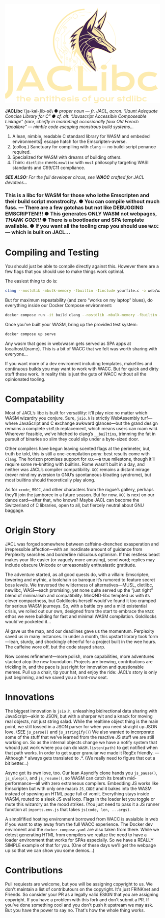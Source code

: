 ![logo](logo.svg)

**JACLibc** \ˈja-kəl-ˌlib-sē\ ● *proper noun* — *fr. JACL, acron. “Jaunt Adequate Concise Library for C” ● cf. alt. “Javascript Accessible Composeable Linkage” (rare, chiefly in marketing) occasionally faux Old French “jacalibre” — nimble code escaping monstrous build systems...*

1. A lean, nimble, readable C standard library for WASM and embeded environments escape hatch for the Emscripten-averse.  
2. (colloq.) Sanctuary for compiling with `clang` — no build-script penance required.
3. Specialized for WASM with dreams of building others. 
4. Think: `dietlibc` meets `mewlibc` with `musl` philosophy targeting WASI standards and C99/C11 compliance.

***SEE ALSO:** For the full developer circus, see **WACC** crafted for JACL devotees...*

### This is a libc for WASM for those who lothe Emscripten and their build script monstrocity. ● You can compile without much fuss. — There are a few gotchas but not like DEBUGGING EMSCRIPTEN!!! ● This generates ONLY WASM not webpages, *THANK GOD!!!* ● There is a bootloader and SPA template available. ● If you want all the tooling crap you should use `WACC` — which is built on JACL...

# Compiling and Testing

You should just be able to compile directly against this. However there are a few flags that you should use to make things work optimal.

The easiest thing to do is:

```bash
clang --nostdlib -mbulk-memory -fbuiltin -Iinclude yourfile.c -o web/wasm/yourfile.wasm
```
But for maximum repeatability (and zero “works on my laptop” blues), do everything inside our Docker Compose environment:

```bash
docker compose run -it build clang --nostdlib -mbulk-memory -fbuiltin -I/build/include /build/yourfile.c -o /build/web/wasm/yourfile.wasm
```

Once you've built your WASM, bring up the provided test system:

```bash
docker compose up serve
```

Any wasm that goes in web/wasm gets served as SPA apps at localhost/{name}. This is a bit of WACC that we felt was worth sharing with everyone...

If you want more of a dev enviroment including templates, makefiles and continuous builds you may want to work with WACC. But for quick and dirty stuff these work. In reality this is just the guts of WACC without all the opinionated tooling.

# Compatability

Most of JACL’s libc is built for versatility: it’ll play nice no matter which WASM wizardry you conjure. Sure, `jsio.h` is strictly WebAssembly turf—where JavaScript and C exchange awkward glances—but the grand design remains a complete `stdlib` replacement, which means users can roam wild. Wherever feasible, we’ve hitched to clang’s `__builtins`, trimming the fat in pursuit of binaries so slim they could slip under a byte-sized door.

Other compilers have begun leaving scented flags at the perimeter, but, truth be told, this is still a one-compilation pony: best results come with `clang`. The horizon promises support for `XCC`—a true milestone, though it’ll require some re-knitting with builtins. Rome wasn’t built in a day, and neither was JACL’s compiler compatibility. `GCC` remains a distant mirage (never mind my aversion to GNU’s spontaneous bloating syndrome), but most builtins should theoretically play along.

As for `xcode`, `MSCC`, and other characters from the rogue’s gallery, perhaps they’ll join the jamboree in a future season. But for now, `XCC` is next on our dance card—after that, who knows? Maybe JACL can become the Switzerland of C libraries, open to all, but fiercely neutral about GNU baggage.

# Origin Story

JACL was forged somewhere between caffeine-drenched exasperation and irrepressible affection—with an inordinate amount of guidance from Perplexity searches and borderline ridiculous optimism. If this restless beast makes your life easier (or vaguely more amusing), send word; replies may include obscure Unicode or unreasonably enthusiastic gratitude.

The adventure started, as all good quests do, with a villain: Emscripten, towering and mythic, a toolchain so baroque it’s rumored to feature secret boss levels. We traversed the wilderness of alternatives—MUSL, dietlibc, newlibc, WASI—each promising, yet none quite served up the “just right” blend of minimalism and compatibility. MinQND-libc tempted us with its clever compactness, but Goldilocks herself would’ve found it too cramped for serious WASM journeys. So, with a battle cry and a mild existential crisis, we rolled out our own, designed from the start to embrace the `WACC` ethos we were building for fast and minimal WASM compilation. Goldilocks would’ve pocketed it...

AI gave us the map, and our deadlines gave us the momentum. Perplexity saved us in many instances. In under a month, this upstart library took form—lean, sturdy, and shockingly cheerful for a project built in the wee hours. The caffeine wore off, but the code stayed sharp.

Now comes refinement—more polish, more capabilities, more adventures stacked atop the new foundation. Projects are brewing, contributions are trickling in, and the pace is just right for innovation and questionable memes. Pull up a chair, tip your hat, and enjoy the ride: JACL’s story is only just beginning, and we saved you a front-row seat.

# Innovations

The biggest innovation is `jsio.h`, unleashing bidirectional data sharing with JavaScript—akin to JSON, but with a sharper wit and a knack for moving real objects, not just string salad. While the realtime object thing is the  main point, we still tossed in a JSON parser for when you need straight up JSON love. (SEE `js_parse()` and `js_stringify()`)  We also wanted to incorporate some of the stuff that we've learned from the reactive JS stuff we are still working on. So as the internal objects change we have a notify system that whould just work where you can do `WASM.listen(path)` to get notified when that path works. In order to get super granular we made it RegEx friendly. — Although * always gets translated to .*. (We really need to figure that out a bit better...)

Async got its own love, too. Our lean Asyncify clone hands you `js_pause()`, `js_sleep()`, and `js_resume()`, so WASM can catch its breath mid-performance—all with zero extraneous compilers. Embedding JS works like Emscripten but with only one macro `JS_CODE` and it bakes  into the  WASM instead of spewing an HTML page full of vomit. Everything stays inside WASM, routed to a sleek JS eval loop. Flags in the loader let you toggle or mute this wizardry as the mood strikes. (You just need to pass it a JS runner function at `imports.env.js` that takes `js(code, len, ...args)`.

A simplifified hosting environment borrowed from WACC is avaialble in web if you want to stay away from the full WACC experience. The Docker dev environent and the `docker-compose.yaml` are also taken from there. While we detest generating HTML from compilers we realize the need to have a loader environment that works for SPAs especially. So we have a REALLY SIMPLE example of that for you. (One of these days we'll get the webpage up so that we can show you some demos...)

# Contributions

Pull requiests are welcome, but you will be assigning copyright to us. We don't maintain a list of contributours on the copyright. It's just FRINKnet and Friends. So consider your PR as a legally valid ESIGN that you are assigning copyright. If you have a problem with this fork and don't submit a PR. If you've done something cool and you don't push it upstream we may ask. But you have the power to say no. That's how the whole thing works.





